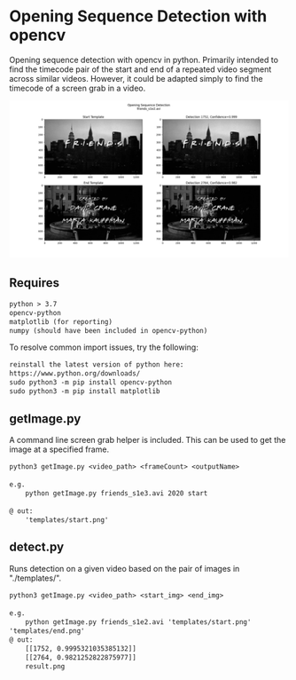 # Opening Sequence Detection with opencv
Opening sequence detection with opencv in python. Primarily intended to find the timecode pair of the start and end of a repeated video segment across similar videos. However, it could be adapted simply to find the timecode of a screen grab in a video.

![](result.png)

## Requires
```
python > 3.7
opencv-python
matplotlib (for reporting)
numpy (should have been included in opencv-python)
```
To resolve common import issues, try the following:
```
reinstall the latest version of python here: https://www.python.org/downloads/
sudo python3 -m pip install opencv-python
sudo python3 -m pip install matplotlib
```

## getImage.py
A command line screen grab helper is included. This can be used to get the image at a specified frame.
```
python3 getImage.py <video_path> <frameCount> <outputName>

e.g.
    python getImage.py friends_s1e3.avi 2020 start

@ out:
    'templates/start.png'
```

## detect.py
Runs detection on a given video based on the pair of images in "./templates/".
```
python3 getImage.py <video_path> <start_img> <end_img>

e.g.
    python getImage.py friends_s1e2.avi 'templates/start.png' 'templates/end.png'
@ out:
    [[1752, 0.9995321035385132]]
    [[2764, 0.9821252822875977]]
    result.png
```
